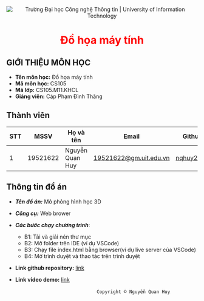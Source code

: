 <p align ='center'>
<img src="https://i.imgur.com/WmMnSRt.png" alt="Trường Đại học Công nghệ Thông tin | University of Information Technology">
</p>

<h1 align ='center' style = 'color:red;'> <b> Đồ họa máy tính </b></h1>

## GIỚI THIỆU MÔN HỌC

* **Tên môn học:** Đồ họa máy tính
* **Mã môn học:** CS105
* **Mã lớp:** CS105.M11.KHCL
* **Giảng viên:** Cáp Phạm Đình Thăng

## Thành viên

| STT | MSSV       |Họ và tên       | Email                |Github                                   |
| ----|:----------:|----------------|----------------------|-----------------------------------------|
| 1   | 19521622   | Nguyễn Quan Huy|19521622@gm.uit.edu.vn|[nqhuy2509](https://github.com/nqhuy2509)|

## Thông tin đồ án

* ***Tên đồ án:*** Mô phỏng hình học 3D
* ***Công cụ:*** Web brower
* ***Các bước chạy chương trình***:
    - B1: Tải và giải nén thư mục
    - B2: Mở folder trên IDE (ví dụ VSCode)
    - B3: Chạy file index.html bằng browser(ví dụ live server của VSCode)
    - B4: Mở trình duyệt và thao tác trên trình duyệt

* **Link github repository:** [link](https://github.com/nqhuy2509/DoanCKCS105)
* **Link video demo:** [link](https://drive.google.com/file/d/1VAK-DcYg8tf7gHbkm1B6zGgsYWm7zYZA/view?usp=sharing)

&emsp;&emsp;&emsp;&emsp;&emsp;&emsp;&emsp;&emsp;&emsp;&emsp;&emsp;&emsp;&emsp;&emsp;&emsp;&emsp;&emsp;`Copyright © Nguyễn Quan Huy`